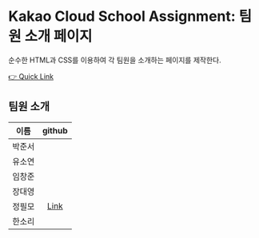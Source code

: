 # Kakao Cloud School Assignment: 팀원 소개 페이지

순수한 HTML과 CSS를 이용하여 각 팀원을 소개하는 페이지를 제작한다.

[👉 Quick Link](https://itsmo1031.github.io/KCS-Introduce/)

## 팀원 소개

|  이름  |                github                |
| :----: | :----------------------------------: |
| 박준서 |                                      |
| 유소연 |                                      |
| 임창준 |                                      |
| 장대영 |                                      |
| 정필모 | [Link](https://github.com/itsmo1031) |
| 한소리 |                                      |
